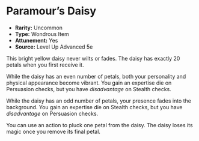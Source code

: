 # Paramour’s Daisy

- **Rarity:** Uncommon
- **Type:** Wondrous Item
- **Attunement:** Yes
- **Source:** Level Up Advanced 5e

This bright yellow daisy never wilts or fades. The daisy has exactly 20 petals when you first receive it. 

While the daisy has an even number of petals, both your personality and physical appearance become vibrant. You gain an expertise die on Persuasion checks, but you have _disadvantage_  on Stealth checks. 

While the daisy has an odd number of petals, your presence fades into the background. You gain an expertise die on Stealth checks, but you have _disadvantage_  on Persuasion checks.

You can use an action to pluck one petal from the daisy. The daisy loses its magic once you remove its final petal.
